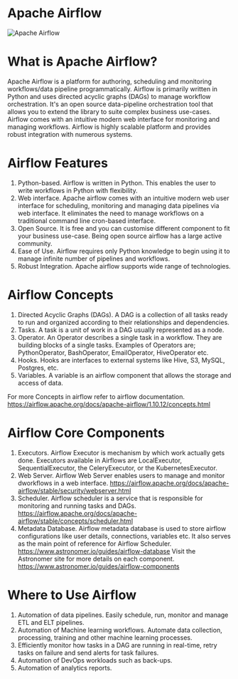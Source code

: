 # Apache Airflow
![Apache Airflow](https://data2ml.com/wp-content/uploads/2021/11/AirflowLogo.png)
# What is Apache Airflow?
Apache Airflow is a platform for authoring, scheduling and monitoring workflows/data pipeline programmatically. Airflow is primarily written in Python and uses directed acyclic graphs (DAGs) to manage workflow orchestration. It's an open source data-pipeline orchestration tool that allows you to extend the library to suite complex business use-cases. Airflow comes with an intuitive modern web interface for monitoring and managing workflows. Airflow is highly scalable platform and provides robust integration with numerous systems. 
 

# Airflow Features
1.	Python-based. Airflow is written in Python. This enables the user to write workflows in Python with flexibility. 
2.	Web interface. Apache airflow comes with an intuitive modern web user interface for scheduling, monitoring and managing data pipelines via web interface. It eliminates the need to manage workflows on a traditional command line cron-based interface.
3.	 Open Source. It is free and you can customise different component to fit your business use-case. Being open source airflow has a large active community.
4.	Ease of Use. Airflow requires only Python knowledge to begin using it to manage infinite number of pipelines and workflows.
5.	Robust Integration. Apache airflow supports wide range of technologies.

# Airflow Concepts
1.	Directed Acyclic Graphs (DAGs). A DAG is a collection of all tasks ready to run and organized according to their relationships and dependencies.
2.	Tasks. A task is a unit of work in a DAG usually represented as a node.
3.	Operator. An Operator describes a single task in a workflow. They are building blocks of a single tasks. Examples of Operators are; PythonOperator, BashOperator, EmailOperator, HiveOperator etc.
4.	Hooks. Hooks are interfaces to external systems like Hive, S3, MySQL, Postgres, etc.
5.	Variables. A variable is an airflow component that allows the storage and access of data. 

For more Concepts in airflow refer to airflow documentation. https://airflow.apache.org/docs/apache-airflow/1.10.12/concepts.html 

# Airflow Core Components
1.	Executors. Airflow Executor is mechanism by which work actually gets done. Executors available in Airflows are LocalExecutor, SequentialExecutor, the CeleryExecutor, or the KubernetesExecutor.
2.	Web Server. Airflow Web Server enables users to manage and monitor dworkflows in a web interface. https://airflow.apache.org/docs/apache-airflow/stable/security/webserver.html 
3.	Scheduler. Airflow scheduler is a service that is responsible for monitoring and running tasks and DAGs.  https://airflow.apache.org/docs/apache-airflow/stable/concepts/scheduler.html 
4.	Metadata Database. Airflow metadata database is used to store airflow configurations like user details, connections, variables etc. It also serves as the main point of reference for Airflow Scheduler. https://www.astronomer.io/guides/airflow-database 
Visit the Astronomer site for more details on each component. https://www.astronomer.io/guides/airflow-components 

# Where to Use Airflow
1.	Automation of data pipelines. Easily schedule, run, monitor and manage ETL and ELT pipelines.
2.	Automation of Machine learning workflows. Automate data collection, processing, training and other machine learning processes.
3.	Efficiently monitor how tasks in a DAG are running in real-time, retry tasks on failure and send alerts for task failures.
4.	Automation of DevOps workloads such as back-ups.
5.	Automation of analytics reports.
